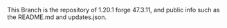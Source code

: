 This Branch is the repository of 1.20.1 forge 47.3.11, and public info such as the README.md and updates.json.
